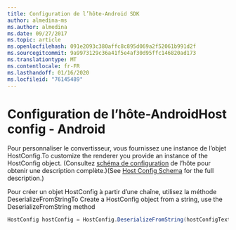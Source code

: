 ```yaml
---
title: Configuration de l’hôte-Android SDK
author: almedina-ms
ms.author: almedina
ms.date: 09/27/2017
ms.topic: article
ms.openlocfilehash: 091e2093c380affc8c895d069a2f52061b991d2f
ms.sourcegitcommit: 9a9973129c36a41f5e4af30d95ffc146820ad173
ms.translationtype: MT
ms.contentlocale: fr-FR
ms.lasthandoff: 01/16/2020
ms.locfileid: "76145489"
---
```

# <a name="host-config---android"></a><span data-ttu-id="160e0-102">Configuration de l’hôte-Android</span><span class="sxs-lookup"><span data-stu-id="160e0-102">Host config - Android</span></span>

<span data-ttu-id="160e0-103">Pour personnaliser le convertisseur, vous fournissez une instance de l’objet HostConfig.</span><span class="sxs-lookup"><span data-stu-id="160e0-103">To customize the renderer you provide an instance of the HostConfig object.</span></span> <span data-ttu-id="160e0-104">(Consultez [schéma de configuration](../../../rendering-cards/host-config.md) de l’hôte pour obtenir une description complète.)</span><span class="sxs-lookup"><span data-stu-id="160e0-104">(See [Host Config Schema](../../../rendering-cards/host-config.md) for the full description.)</span></span>

<span data-ttu-id="160e0-105">Pour créer un objet HostConfig à partir d’une chaîne, utilisez la méthode DeserializeFromString</span><span class="sxs-lookup"><span data-stu-id="160e0-105">To Create a HostConfig object from a string, use the DeserializeFromString method</span></span>

```java
HostConfig hostConfig = HostConfig.DeserializeFromString(hostConfigText);
```